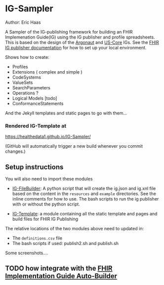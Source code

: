# IG-Sampler  
Author:  Eric Haas

A Sampler of the IG-publishing framework for building an FHIR Implemenation Guide(IG) using the IG publisher and profile spreadsheets.  This is based on the design of the [Argonaut](http://www.fhir.org/guides/argonaut/r2/) and [US-Core](http://hl7.org/fhir/us/core/) IGs.    See the [FHIR IG publisher documentation](http://wiki.hl7.org/index.php?title=IG_Publisher_Documentation)  for how to set up your local environment.

Shows how to create:

- Profiles
- Extensions ( complex and simple )
- CodeSystems
- ValueSets
- SearchParameters
- Operations ?
- Logical Models [todo]
- ConformanceStatements

And the Jekyll templates and static pages to go with them...


### Rendered IG-Template at

https://healthedata1.github.io/IG-Sampler/

(GitHub will automatically trigger a new build whenever you commit changes.)


## Setup instructions

You will also need to import these modules

- [IG-FileBuilder](https://github.com/Healthedata1/FHIR-IGPub-filebuilder): A python script that will create the ig.json and ig.xnl file based on the content in the `resources` and `example` directories.  See the inline comments for how to use.  The bash scripts to run the ig publisher with or without the python script.

- [IG-Template](https://github.com/Healthedata1/IG-Template): a module containing all the static template and pages and build files for FHIR IG Publishing

The relative locations of the two modules above need to updated in:
- The `definitions.csv` file
- The bash scripts if used:  publish2.sh and publish.sh


Some screenshots....

## TODO how integrate with the [FHIR Implementation Guide Auto-Builder](https://github.com/Healthedata1/auto-ig-builder)
